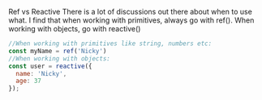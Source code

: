 Ref vs Reactive
There is a lot of discussions out there about when to use what. I find that when working with primitives, always go with ref(). When working with objects, go with reactive()


```js
//When working with primitives like string, numbers etc:
const myName = ref('Nicky')
//When working with objects:
const user = reactive({
  name: 'Nicky',
  age: 37
});
```
